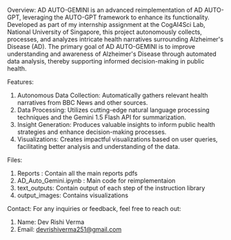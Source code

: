 Overview: 
AD AUTO-GEMINI is an advanced reimplementation of AD AUTO-GPT, leveraging the AUTO-GPT framework to enhance its functionality. Developed as part of my internship assignment at the CogAI4Sci Lab, National University of Singapore, this project autonomously collects, processes, and analyzes intricate health narratives surrounding Alzheimer's Disease (AD). The primary goal of AD AUTO-GEMINI is to improve understanding and awareness of Alzheimer's Disease through automated data analysis, thereby supporting informed decision-making in public health.

Features:
1) Autonomous Data Collection: Automatically gathers relevant health narratives from BBC News and other sources.
2) Data Processing: Utilizes cutting-edge natural language processing techniques and the Gemini 1.5 Flash API for summarization.
3) Insight Generation: Produces valuable insights to inform public health strategies and enhance decision-making processes.
4) Visualizations: Creates impactful visualizations based on user queries, facilitating better analysis and understanding of the data.

Files: 
1) Reports : Contain all the main reports pdfs 
2) AD_Auto_Gemini.ipynb : Main code for reimplementaion 
3) text_outputs: Contain output of each step of the instruction library 
4) output_images: Contains visualizations 


Contact:
For any inquiries or feedback, feel free to reach out:

1) Name: Dev Rishi Verma
2) Email: devrishiverma251@gmail.com

